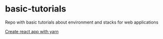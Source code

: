 # basic-tutorials

Repo with basic tutorials about environment and stacks for web applications

[Create react app with yarn](https://github.com/alalbuquerque/basic-tutorials/blob/master/create-react-app-yarn)

